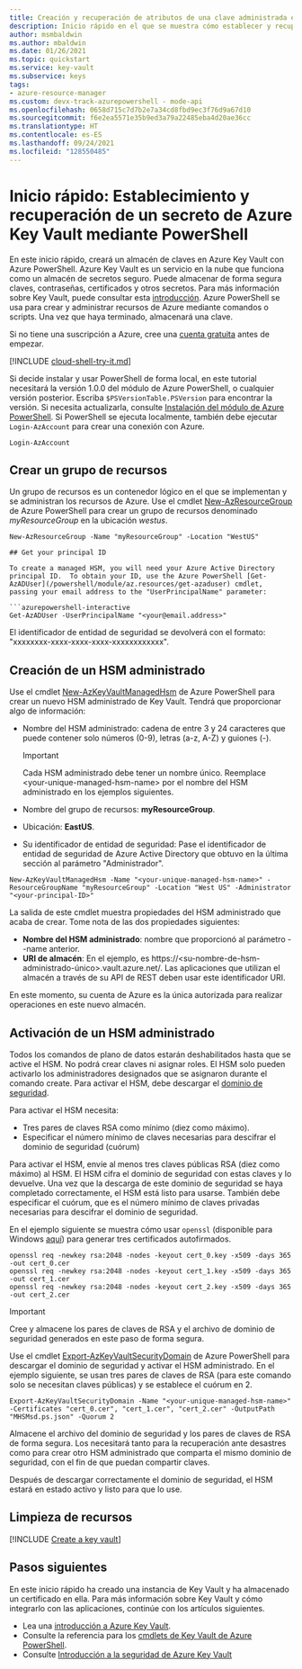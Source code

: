 ```yaml
---
title: Creación y recuperación de atributos de una clave administrada en Azure Key Vault mediante Azure PowerShell
description: Inicio rápido en el que se muestra cómo establecer y recuperar una clave de Azure Key Vault mediante Azure PowerShell
author: msmbaldwin
ms.author: mbaldwin
ms.date: 01/26/2021
ms.topic: quickstart
ms.service: key-vault
ms.subservice: keys
tags:
- azure-resource-manager
ms.custom: devx-track-azurepowershell - mode-api
ms.openlocfilehash: 0658d715c7d7b2e7a34cd8fbd9ec3f76d9a67d10
ms.sourcegitcommit: f6e2ea5571e35b9ed3a79a22485eba4d20ae36cc
ms.translationtype: HT
ms.contentlocale: es-ES
ms.lasthandoff: 09/24/2021
ms.locfileid: "128550485"
---
```

# <a name="quickstart-set-and-retrieve-a-managed-key-from-azure-key-vault-using-powershell"></a>Inicio rápido: Establecimiento y recuperación de un secreto de Azure Key Vault mediante PowerShell

En este inicio rápido, creará un almacén de claves en Azure Key Vault con Azure PowerShell. Azure Key Vault es un servicio en la nube que funciona como un almacén de secretos seguro. Puede almacenar de forma segura claves, contraseñas, certificados y otros secretos. Para más información sobre Key Vault, puede consultar esta [introducción](../general/overview.md). Azure PowerShell se usa para crear y administrar recursos de Azure mediante comandos o scripts. Una vez que haya terminado, almacenará una clave.

Si no tiene una suscripción a Azure, cree una [cuenta gratuita](https://azure.microsoft.com/free/?WT.mc_id=A261C142F) antes de empezar.

[!INCLUDE [cloud-shell-try-it.md](../../../includes/cloud-shell-try-it.md)]

Si decide instalar y usar PowerShell de forma local, en este tutorial necesitará la versión 1.0.0 del módulo de Azure PowerShell, o cualquier versión posterior. Escriba `$PSVersionTable.PSVersion` para encontrar la versión. Si necesita actualizarla, consulte [Instalación del módulo de Azure PowerShell](/powershell/azure/install-az-ps). Si PowerShell se ejecuta localmente, también debe ejecutar `Login-AzAccount` para crear una conexión con Azure.

```azurepowershell-interactive
Login-AzAccount
```

## <a name="create-a-resource-group"></a>Crear un grupo de recursos

Un grupo de recursos es un contenedor lógico en el que se implementan y se administran los recursos de Azure. Use el cmdlet [New-AzResourceGroup](/powershell/module/az.resources/new-azresourcegroup) de Azure PowerShell para crear un grupo de recursos denominado *myResourceGroup* en la ubicación  *westus*. 

```azurepowershell-interactive
New-AzResourceGroup -Name "myResourceGroup" -Location "WestUS"

## Get your principal ID

To create a managed HSM, you will need your Azure Active Directory principal ID.  To obtain your ID, use the Azure PowerShell [Get-AzADUser](/powershell/module/az.resources/get-azaduser) cmdlet, passing your email address to the "UserPrincipalName" parameter:

```azurepowershell-interactive
Get-AzADUser -UserPrincipalName "<your@email.address>"
```

El identificador de entidad de seguridad se devolverá con el formato: "xxxxxxxx-xxxx-xxxx-xxxx-xxxxxxxxxxxx".

## <a name="create-a-managed-hsm"></a>Creación de un HSM administrado

Use el cmdlet [New-AzKeyVaultManagedHsm](/powershell/module/az.keyvault/new-azkeyvaultmanagedhsm) de Azure PowerShell para crear un nuevo HSM administrado de Key Vault. Tendrá que proporcionar algo de información:

- Nombre del HSM administrado: cadena de entre 3 y 24 caracteres que puede contener solo números (0-9), letras (a-z, A-Z) y guiones (-).

  > [!Important]
  > Cada HSM administrado debe tener un nombre único. Reemplace \<your-unique-managed-hsm-name\> por el nombre del HSM administrado en los ejemplos siguientes.

- Nombre del grupo de recursos: **myResourceGroup**.
- Ubicación: **EastUS**.
- Su identificador de entidad de seguridad: Pase el identificador de entidad de seguridad de Azure Active Directory que obtuvo en la última sección al parámetro "Administrador". 

```azurepowershell-interactive
New-AzKeyVaultManagedHsm -Name "<your-unique-managed-hsm-name>" -ResourceGroupName "myResourceGroup" -Location "West US" -Administrator "<your-principal-ID>"
```

La salida de este cmdlet muestra propiedades del HSM administrado que acaba de crear. Tome nota de las dos propiedades siguientes:

- **Nombre del HSM administrado**: nombre que proporcionó al parámetro --name anterior.
- **URI de almacén**: En el ejemplo, es https://&lt;su-nombre-de-hsm-administrado-único&gt;.vault.azure.net/. Las aplicaciones que utilizan el almacén a través de su API de REST deben usar este identificador URI.

En este momento, su cuenta de Azure es la única autorizada para realizar operaciones en este nuevo almacén.

## <a name="activate-your-managed-hsm"></a>Activación de un HSM administrado

Todos los comandos de plano de datos estarán deshabilitados hasta que se active el HSM. No podrá crear claves ni asignar roles. El HSM solo pueden activarlo los administradores designados que se asignaron durante el comando create. Para activar el HSM, debe descargar el [dominio de seguridad](security-domain.md).

Para activar el HSM necesita:
- Tres pares de claves RSA como mínimo (diez como máximo).
- Especificar el número mínimo de claves necesarias para descifrar el dominio de seguridad (cuórum)

Para activar el HSM, envíe al menos tres claves públicas RSA (diez como máximo) al HSM. El HSM cifra el dominio de seguridad con estas claves y lo devuelve. Una vez que la descarga de este dominio de seguridad se haya completado correctamente, el HSM está listo para usarse. También debe especificar el cuórum, que es el número mínimo de claves privadas necesarias para descifrar el dominio de seguridad.

En el ejemplo siguiente se muestra cómo usar `openssl` (disponible para Windows [aquí](https://slproweb.com/products/Win32OpenSSL.html)) para generar tres certificados autofirmados.

```console
openssl req -newkey rsa:2048 -nodes -keyout cert_0.key -x509 -days 365 -out cert_0.cer
openssl req -newkey rsa:2048 -nodes -keyout cert_1.key -x509 -days 365 -out cert_1.cer
openssl req -newkey rsa:2048 -nodes -keyout cert_2.key -x509 -days 365 -out cert_2.cer
```

> [!IMPORTANT]
> Cree y almacene los pares de claves de RSA y el archivo de dominio de seguridad generados en este paso de forma segura.

Use el cmdlet [Export-AzKeyVaultSecurityDomain](/powershell/module/az.keyvault/export-azkeyvaultsecuritydomain) de Azure PowerShell para descargar el dominio de seguridad y activar el HSM administrado. En el ejemplo siguiente, se usan tres pares de claves de RSA (para este comando solo se necesitan claves públicas) y se establece el cuórum en 2.

```azurepowershell-interactive
Export-AzKeyVaultSecurityDomain -Name "<your-unique-managed-hsm-name>" -Certificates "cert_0.cer", "cert_1.cer", "cert_2.cer" -OutputPath "MHSMsd.ps.json" -Quorum 2
```

Almacene el archivo del dominio de seguridad y los pares de claves de RSA de forma segura. Los necesitará tanto para la recuperación ante desastres como para crear otro HSM administrado que comparta el mismo dominio de seguridad, con el fin de que puedan compartir claves.

Después de descargar correctamente el dominio de seguridad, el HSM estará en estado activo y listo para que lo use.

## <a name="clean-up-resources"></a>Limpieza de recursos

[!INCLUDE [Create a key vault](../../../includes/key-vault-powershell-delete-resources.md)]

## <a name="next-steps"></a>Pasos siguientes

En este inicio rápido ha creado una instancia de Key Vault y ha almacenado un certificado en ella. Para más información sobre Key Vault y cómo integrarlo con las aplicaciones, continúe con los artículos siguientes.

- Lea una [introducción a Azure Key Vault](../general/overview.md).
- Consulte la referencia para los [cmdlets de Key Vault de Azure PowerShell](/powershell/module/az.keyvault/).
- Consulte [Introducción a la seguridad de Azure Key Vault](../general/security-features.md)
